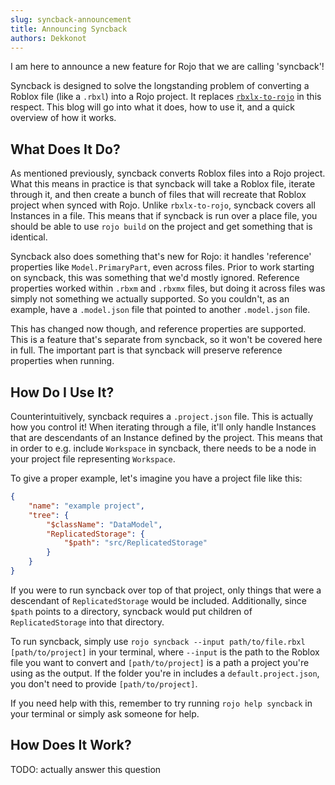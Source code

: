 ```yaml
---
slug: syncback-announcement
title: Announcing Syncback
authors: Dekkonot
---
```


I am here to announce a new feature for Rojo that we are calling 'syncback'!

Syncback is designed to solve the longstanding problem of converting a Roblox file (like a `.rbxl`) into a Rojo project. It replaces [`rbxlx-to-rojo`][rbxlx-to-rojo] in this respect. This blog will go into what it does, how to use it, and a quick overview of how it works.

[rbxlx-to-rojo]: https://github.com/rojo-rbx/rbxlx-to-rojo

## What Does It Do?

As mentioned previously, syncback converts Roblox files into a Rojo project. What this means in practice is that syncback will take a Roblox file, iterate through it, and then create a bunch of files that will recreate that Roblox project when synced with Rojo. Unlike `rbxlx-to-rojo`, syncback covers all Instances in a file. This means that if syncback is run over a place file, you should be able to use `rojo build` on the project and get something that is identical.

Syncback also does something that's new for Rojo: it handles 'reference' properties like `Model.PrimaryPart`, even across files. Prior to work starting on syncback, this was something that we'd mostly ignored. Reference properties worked within `.rbxm` and `.rbxmx` files, but doing it across files was simply not something we actually supported. So you couldn't, as an example, have a `.model.json` file that pointed to another `.model.json` file.

This has changed now though, and reference properties are supported. This is a feature that's separate from syncback, so it won't be covered here in full. The important part is that syncback will preserve reference properties when running.

## How Do I Use It?

Counterintuitively, syncback requires a `.project.json` file. This is actually how you control it! When iterating through a file, it'll only handle Instances that are descendants of an Instance defined by the project. This means that in order to e.g. include `Workspace` in syncback, there needs to be a node in your project file representing `Workspace`.

To give a proper example, let's imagine you have a project file like this:

```json
{
    "name": "example project",
    "tree": {
        "$className": "DataModel",
        "ReplicatedStorage": {
            "$path": "src/ReplicatedStorage"
        }
    }
}
```

If you were to run syncback over top of that project, only things that were a descendant of `ReplicatedStorage` would be included. Additionally, since `$path` points to a directory, syncback would put children of `ReplicatedStorage` into that directory.

To run syncback, simply use `rojo syncback --input path/to/file.rbxl [path/to/project]` in your terminal, where `--input` is the path to the Roblox file you want to convert and `[path/to/project]` is a path a project you're using as the output. If the folder you're in includes a `default.project.json`, you don't need to provide `[path/to/project]`.

If you need help with this, remember to try running `rojo help syncback` in your terminal or simply ask someone for help.

## How Does It Work?

TODO: actually answer this question